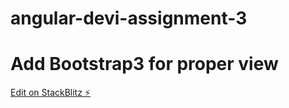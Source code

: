 ﻿# angular-devi-assignment-3

# Add Bootstrap3 for proper view

[Edit on StackBlitz ⚡️](https://stackblitz.com/edit/angular-devi-assignment-3)